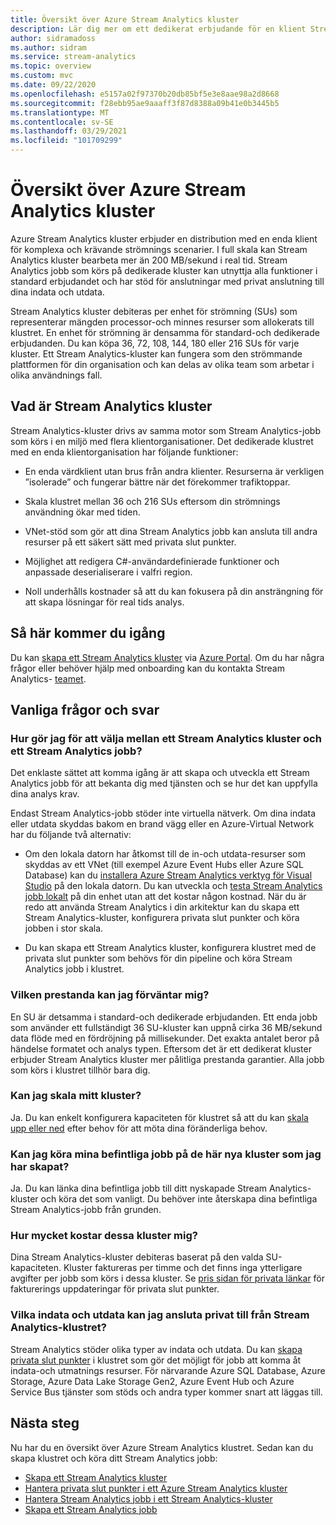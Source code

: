 ```yaml
---
title: Översikt över Azure Stream Analytics kluster
description: Lär dig mer om ett dedikerat erbjudande för en klient Stream Analytics klustret.
author: sidramadoss
ms.author: sidram
ms.service: stream-analytics
ms.topic: overview
ms.custom: mvc
ms.date: 09/22/2020
ms.openlocfilehash: e5157a02f97370b20db85bf5e3e8aae98a2d8668
ms.sourcegitcommit: f28ebb95ae9aaaff3f87d8388a09b41e0b3445b5
ms.translationtype: MT
ms.contentlocale: sv-SE
ms.lasthandoff: 03/29/2021
ms.locfileid: "101709299"
---
```

# <a name="overview-of-azure-stream-analytics-cluster"></a>Översikt över Azure Stream Analytics kluster

Azure Stream Analytics kluster erbjuder en distribution med en enda klient för komplexa och krävande strömnings scenarier. I full skala kan Stream Analytics kluster bearbeta mer än 200 MB/sekund i real tid. Stream Analytics jobb som körs på dedikerade kluster kan utnyttja alla funktioner i standard erbjudandet och har stöd för anslutningar med privat anslutning till dina indata och utdata.

Stream Analytics kluster debiteras per enhet för strömning (SUs) som representerar mängden processor-och minnes resurser som allokerats till klustret. En enhet för strömning är densamma för standard-och dedikerade erbjudanden. Du kan köpa 36, 72, 108, 144, 180 eller 216 SUs för varje kluster. Ett Stream Analytics-kluster kan fungera som den strömmande plattformen för din organisation och kan delas av olika team som arbetar i olika användnings fall.

## <a name="what-are-stream-analytics-clusters"></a>Vad är Stream Analytics kluster

Stream Analytics-kluster drivs av samma motor som Stream Analytics-jobb som körs i en miljö med flera klientorganisationer. Det dedikerade klustret med en enda klientorganisation har följande funktioner:

* En enda värdklient utan brus från andra klienter. Resurserna är verkligen ”isolerade” och fungerar bättre när det förekommer trafiktoppar.

* Skala klustret mellan 36 och 216 SUs eftersom din strömnings användning ökar med tiden.

* VNet-stöd som gör att dina Stream Analytics jobb kan ansluta till andra resurser på ett säkert sätt med privata slut punkter.

* Möjlighet att redigera C#-användardefinierade funktioner och anpassade deserialiserare i valfri region.

* Noll underhålls kostnader så att du kan fokusera på din ansträngning för att skapa lösningar för real tids analys.

## <a name="how-to-get-started"></a>Så här kommer du igång

Du kan [skapa ett Stream Analytics kluster](create-cluster.md) via [Azure Portal](https://aka.ms/asaclustercreateportal). Om du har några frågor eller behöver hjälp med onboarding kan du kontakta Stream Analytics- [teamet](mailto:askasa@microsoft.com).

## <a name="frequently-asked-questions"></a>Vanliga frågor och svar

### <a name="how-do-i-choose-between-a-stream-analytics-cluster-and-a-stream-analytics-job"></a>Hur gör jag för att välja mellan ett Stream Analytics kluster och ett Stream Analytics jobb?

Det enklaste sättet att komma igång är att skapa och utveckla ett Stream Analytics jobb för att bekanta dig med tjänsten och se hur det kan uppfylla dina analys krav.

Endast Stream Analytics-jobb stöder inte virtuella nätverk. Om dina indata eller utdata skyddas bakom en brand vägg eller en Azure-Virtual Network har du följande två alternativ:

* Om den lokala datorn har åtkomst till de in-och utdata-resurser som skyddas av ett VNet (till exempel Azure Event Hubs eller Azure SQL Database) kan du [installera Azure Stream Analytics verktyg för Visual Studio](stream-analytics-tools-for-visual-studio-install.md) på den lokala datorn. Du kan utveckla och [testa Stream Analytics jobb lokalt](stream-analytics-live-data-local-testing.md) på din enhet utan att det kostar någon kostnad. När du är redo att använda Stream Analytics i din arkitektur kan du skapa ett Stream Analytics-kluster, konfigurera privata slut punkter och köra jobben i stor skala.

* Du kan skapa ett Stream Analytics kluster, konfigurera klustret med de privata slut punkter som behövs för din pipeline och köra Stream Analytics jobb i klustret.

### <a name="what-performance-can-i-expect"></a>Vilken prestanda kan jag förväntar mig?

En SU är detsamma i standard-och dedikerade erbjudanden. Ett enda jobb som använder ett fullständigt 36 SU-kluster kan uppnå cirka 36 MB/sekund data flöde med en fördröjning på millisekunder. Det exakta antalet beror på händelse formatet och analys typen. Eftersom det är ett dedikerat kluster erbjuder Stream Analytics kluster mer pålitliga prestanda garantier. Alla jobb som körs i klustret tillhör bara dig.

### <a name="can-i-scale-my-cluster"></a>Kan jag skala mitt kluster?

Ja. Du kan enkelt konfigurera kapaciteten för klustret så att du kan [skala upp eller ned](scale-cluster.md) efter behov för att möta dina föränderliga behov.

### <a name="can-i-run-my-existing-jobs-on-these-new-clusters-ive-created"></a>Kan jag köra mina befintliga jobb på de här nya kluster som jag har skapat?

Ja. Du kan länka dina befintliga jobb till ditt nyskapade Stream Analytics-kluster och köra det som vanligt. Du behöver inte återskapa dina befintliga Stream Analytics-jobb från grunden.

### <a name="how-much-will-these-clusters-cost-me"></a>Hur mycket kostar dessa kluster mig?

Dina Stream Analytics-kluster debiteras baserat på den valda SU-kapaciteten. Kluster faktureras per timme och det finns inga ytterligare avgifter per jobb som körs i dessa kluster. Se [pris sidan för privata länkar](https://azure.microsoft.com/pricing/details/private-link/) för fakturerings uppdateringar för privata slut punkter.

### <a name="which-inputs-and-outputs-can-i-privately-connect-to-from-my-stream-analytics-cluster"></a>Vilka indata och utdata kan jag ansluta privat till från Stream Analytics-klustret?

Stream Analytics stöder olika typer av indata och utdata. Du kan [skapa privata slut punkter](private-endpoints.md) i klustret som gör det möjligt för jobb att komma åt indata-och utmatnings resurser. För närvarande Azure SQL Database, Azure Storage, Azure Data Lake Storage Gen2, Azure Event Hub och Azure Service Bus tjänster som stöds och andra typer kommer snart att läggas till. 

## <a name="next-steps"></a>Nästa steg

Nu har du en översikt över Azure Stream Analytics klustret. Sedan kan du skapa klustret och köra ditt Stream Analytics jobb: 

* [Skapa ett Stream Analytics kluster](create-cluster.md)
* [Hantera privata slut punkter i ett Azure Stream Analytics kluster](private-endpoints.md)
* [Hantera Stream Analytics jobb i ett Stream Analytics-kluster](manage-jobs-cluster.md)
* [Skapa ett Stream Analytics jobb](stream-analytics-quick-create-portal.md)
